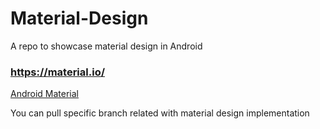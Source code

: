 # Material-Design
A repo to showcase material design in Android

### https://material.io/
[Android Material](https://material.io/develop/android)

You can pull specific branch related with material design implementation
